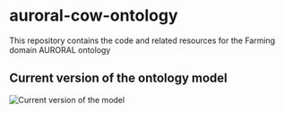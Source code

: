 # auroral-cow-ontology

This repository contains the code and related resources for the Farming domain AURORAL ontology


## Current version of the ontology model

![Current version of the model](https://github.com/oeg-upm/auroral-cow-ontology/blob/main/Diagram/CowItaly.png "AURORAL Farming model")
